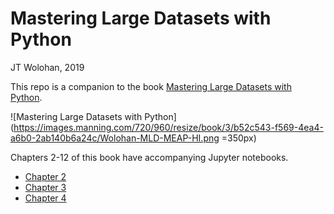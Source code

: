 Mastering Large Datasets with Python
=======
JT Wolohan, 2019

This repo is a companion to the book [Mastering Large Datasets with Python](https://www.manning.com/books/mastering-large-datasets-with-python).

![Mastering Large Datasets with Python](https://images.manning.com/720/960/resize/book/3/b52c543-f569-4ea4-a6b0-2ab140b6a24c/Wolohan-MLD-MEAP-HI.png =350px)

Chapters 2-12 of this book have accompanying Jupyter notebooks.


- [Chapter 2](notebooks/Ch02_notebook.ipynb)
- [Chapter 3](notebooks/Ch03_notebook.ipynb)
- [Chapter 4](notebooks/Ch04_notebook.ipynb)

